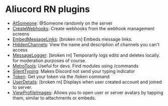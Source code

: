 # Aliucord RN plugins

- [AtSomeone](https://github.com/c10udburst-discord/Aliucord-RightNow-Plugins/blob/builds/AtSomeone.zip?raw=true): @Someone randomly on the server
- [CreateWebhooks](https://github.com/c10udburst-discord/Aliucord-RightNow-Plugins/blob/builds/CreateWebhooks.zip?raw=true): Create webhooks from the webhook management screens
- [EmbedMessageLinks](https://github.com/c10udburst-discord/Aliucord-RightNow-Plugins/blob/builds/EmbedMessageLinks.zip?raw=true): [broken rn] Embeds message links.
- [HiddenChannels](https://github.com/c10udburst-discord/Aliucord-RightNow-Plugins/blob/builds/HiddenChannels.zip?raw=true): View the name and description of channels you can't access
- [MessageLogger](https://github.com/c10udburst-discord/Aliucord-RightNow-Plugins/blob/builds/MessageLogger.zip?raw=true): [broken rn] Temporarily logs edits and deletes locally. for moderation purposes of course.
- [MetroTools](https://github.com/c10udburst-discord/Aliucord-RightNow-Plugins/blob/builds/MetroTools.zip?raw=true): Useful for devs. Find modules using /commands
- [SilentTyping](https://github.com/c10udburst-discord/Aliucord-RightNow-Plugins/blob/builds/SilentTyping.zip?raw=true): Makes Discord not send your typing indicator
- [Token](https://github.com/c10udburst-discord/Aliucord-RightNow-Plugins/blob/builds/Token.zip?raw=true): Get your token via the /token command
- [UserDetails](https://github.com/c10udburst-discord/Aliucord-RightNow-Plugins/blob/builds/UserDetails.zip?raw=true): [broken rn] Displays when user created account and joined to server.
- [ViewProfileImages](https://github.com/c10udburst-discord/Aliucord-RightNow-Plugins/blob/builds/ViewProfileImages.zip?raw=true): Allows you to open user or server avatars by tapping them, similar to attachments or embeds.
